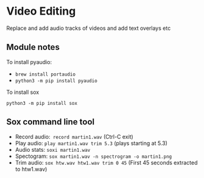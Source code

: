 # Video Editing
Replace and add audio tracks of videos and add text overlays etc

## Module notes
To install pyaudio:

- `brew install portaudio`
- `python3 -m pip install pyaudio`

To install sox 

`python3 -m pip install sox`

## Sox command line tool
- Record audio:` record martin1.wav` (Ctrl-C exit)
- Play audio:   `play martin1.wav trim 5.3`  (plays starting at 5.3)
- Audio stats:  `soxi martin1.wav`
- Spectogram:   `sox martin1.wav -n spectrogram -o martin1.png`
- Trim audio:  `sox htw.wav htw1.wav trim 0 45` (First 45 seconds extracted to htw1.wav)


